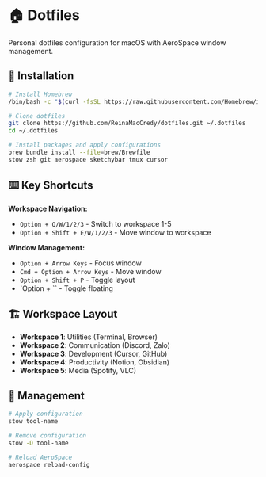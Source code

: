 # 🏠 Dotfiles

Personal dotfiles configuration for macOS with AeroSpace window management.

## 🚀 Installation

```bash
# Install Homebrew
/bin/bash -c "$(curl -fsSL https://raw.githubusercontent.com/Homebrew/install/HEAD/install.sh)"

# Clone dotfiles
git clone https://github.com/ReinaMacCredy/dotfiles.git ~/.dotfiles
cd ~/.dotfiles

# Install packages and apply configurations
brew bundle install --file=brew/Brewfile
stow zsh git aerospace sketchybar tmux cursor
```

## ⌨️ Key Shortcuts

**Workspace Navigation:**
- `Option + Q/W/1/2/3` - Switch to workspace 1-5
- `Option + Shift + E/W/1/2/3` - Move window to workspace

**Window Management:**
- `Option + Arrow Keys` - Focus window
- `Cmd + Option + Arrow Keys` - Move window
- `Option + Shift + P` - Toggle layout
- `Option + \`` - Toggle floating

## 🏗️ Workspace Layout

- **Workspace 1**: Utilities (Terminal, Browser)
- **Workspace 2**: Communication (Discord, Zalo)
- **Workspace 3**: Development (Cursor, GitHub)
- **Workspace 4**: Productivity (Notion, Obsidian)
- **Workspace 5**: Media (Spotify, VLC)

## 🔧 Management

```bash
# Apply configuration
stow tool-name

# Remove configuration
stow -D tool-name

# Reload AeroSpace
aerospace reload-config
```